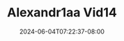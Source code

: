 --- 
title: "Alexandr1aa Vid14"
description: "nonton bokep Alexandr1aa Vid14 tiktok    "
date: 2024-06-04T07:22:37-08:00
file_code: "bl7iomj8ro7f"
draft: false
cover: "2wu8cx46ogghf2l1.jpg"
tags: ["indo", "bokep-indo", "bokep-viral", "bokep-ig"]
length: 39
fld_id: "1483120"
foldername: "Alexandr1aa"
categories: ["Alexandr1aa"]
views: 0
---